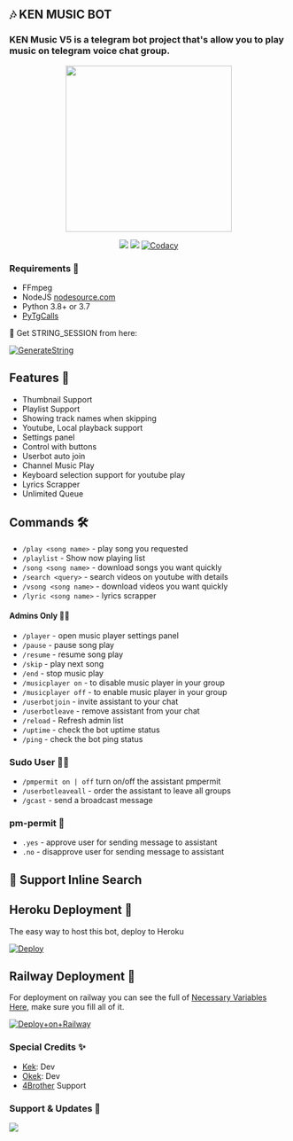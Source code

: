<h2 align="centre">🎶 KEN MUSIC BOT</h2>

### KEN Music V5 is a telegram bot project that's allow you to play music on telegram voice chat group.

<p align="center"><a href="https://t.me/KEKtapibot"><img src="https://telegra.ph/file/e3687c2f0d0cdf01a83f5.jpg" width="300"></a></p>
<p align="center">
    <a href="https://www.python.org/" alt="made-with-python"> <img src="https://img.shields.io/badge/Made%20with-Python-black.svg?style=flat-square&logo=python&logoColor=blue&color=red" /></a>
    <a href="https://github.com/skuyykek69/KEK-Music/graphs/commit-activity" alt="Maintenance"> <img src="https://img.shields.io/badge/Maintained%3F-yes-red.svg?style=flat-square" /></a>
    <a href="https://app.codacy.com/gh/skuyykek69/KEK-Music/dashboard"> <img src="https://img.shields.io/codacy/grade/a723cb464d5a4d25be3152b5d71de82d?color=red&logo=codacy&style=flat-square" alt="Codacy" /></a><br>

<h3>Requirements 📝</h3>

- FFmpeg
- NodeJS [nodesource.com](https://nodesource.com/)
- Python 3.8+ or 3.7
- [PyTgCalls](https://github.com/pytgcalls/pytgcalls)

🧪 Get STRING_SESSION from here:

[![GenerateString](https://repl.it/badge/github/vckyou/PyrogramString)](https://repl.it/@vckyou/PyrogramString?lite=1&outputonly=1)

## Features 🔮

- Thumbnail Support
- Playlist Support
- Showing track names when skipping
- Youtube, Local playback support
- Settings panel
- Control with buttons
- Userbot auto join
- Channel Music Play
- Keyboard selection support for youtube play
- Lyrics Scrapper
- Unlimited Queue

## Commands 🛠

- `/play <song name>` - play song you requested
- `/playlist` - Show now playing list
- `/song <song name>` - download songs you want quickly
- `/search <query>` - search videos on youtube with details
- `/vsong <song name>` - download videos you want quickly
- `/lyric <song name>` - lyrics scrapper

#### Admins Only 👷‍♂️
- `/player` - open music player settings panel
- `/pause` - pause song play
- `/resume` - resume song play
- `/skip` - play next song
- `/end` - stop music play
- `/musicplayer on` - to disable music player in your group
- `/musicplayer off` - to enable music player in your group
- `/userbotjoin` - invite assistant to your chat
- `/userbotleave` - remove assistant from your chat
- `/reload` - Refresh admin list
- `/uptime` - check the bot uptime status
- `/ping` - check the bot ping status

### Sudo User 🧙‍♂️
- `/pmpermit on | off` turn on/off the assistant pmpermit
- `/userbotleaveall` - order the assistant to leave all groups
- `/gcast` - send a broadcast message

### pm-permit 💬
- `.yes` - approve user for sending message to assistant
- `.no` - disapprove user for sending message to assistant

## 🔎 Support Inline Search

## Heroku Deployment 💜
The easy way to host this bot, deploy to Heroku

[![Deploy](https://www.herokucdn.com/deploy/button.svg)](https://heroku.com/deploy?template=https://github.com/GLITTERneey/KEN-MusicV5)

## Railway Deployment 🚄
For deployment on railway you can see the full of [Necessary Variables Here](https://github.com/skuyykek69/KEK-MusicV06/blob/main/example.env), make sure you fill all of it.

[![Deploy+on+Railway](https://railway.app/button.svg)](https://railway.app?referralCode=tFn_Sj/new/template?template=https://github.com/skuyykek69/KEK-MusicV06&envs=SESSION_NAME,BOT_TOKEN,BOT_USERNAME,BOT_NAME,GROUP_SUPPORT,ASSISTANT_NAME,OWNER_NAME,BG_IMAGE,UPDATES_CHANNEL,API_ID,API_HASH,PMPERMIT,SUDO_USERS,DURATION_LIMIT,THUMB_IMG)

### Special Credits ✨
- [Kek](https://github.com/skuyykek69): Dev
- [Okek](https://github.com/KEK-Projects): Dev
- [4Brother](https://t.me/fourBrothersgroup) Support

### Support & Updates 🎑
<a href="https://t.me/Virtuallnihboss"><img src="https://img.shields.io/badge/Join-Group%20Support-blue.svg?style=for-the-badge&logo=Telegram"></a>
